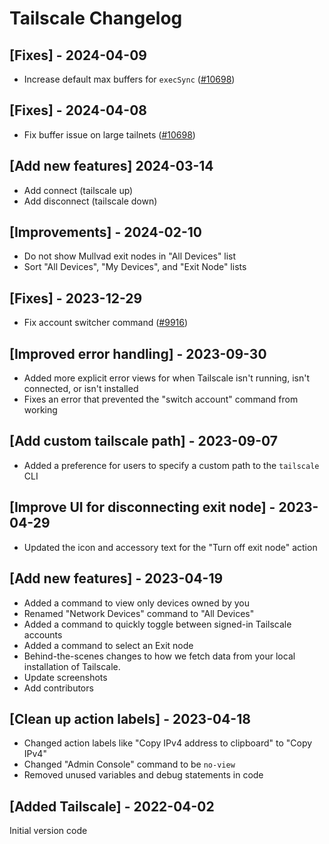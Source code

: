 # Tailscale Changelog

## [Fixes] - 2024-04-09

- Increase default max buffers for `execSync` ([#10698](https://github.com/raycast/extensions/issues/10698))

## [Fixes] - 2024-04-08

- Fix buffer issue on large tailnets ([#10698](https://github.com/raycast/extensions/issues/10698))

## [Add new features] 2024-03-14

- Add connect (tailscale up)
- Add disconnect (tailscale down)

## [Improvements] - 2024-02-10

- Do not show Mullvad exit nodes in "All Devices" list
- Sort "All Devices", "My Devices", and "Exit Node" lists

## [Fixes] - 2023-12-29

- Fix account switcher command ([#9916](https://github.com/raycast/extensions/issues/9916))

## [Improved error handling] - 2023-09-30

- Added more explicit error views for when Tailscale isn't running, isn't connected, or isn't installed
- Fixes an error that prevented the "switch account" command from working

## [Add custom tailscale path] - 2023-09-07

- Added a preference for users to specify a custom path to the `tailscale` CLI

## [Improve UI for disconnecting exit node] - 2023-04-29

- Updated the icon and accessory text for the "Turn off exit node" action

## [Add new features] - 2023-04-19

- Added a command to view only devices owned by you
- Renamed "Network Devices" command to "All Devices"
- Added a command to quickly toggle between signed-in Tailscale accounts
- Added a command to select an Exit node
- Behind-the-scenes changes to how we fetch data from your local installation of Tailscale.
- Update screenshots
- Add contributors

## [Clean up action labels] - 2023-04-18

- Changed action labels like "Copy IPv4 address to clipboard" to "Copy IPv4"
- Changed "Admin Console" command to be `no-view`
- Removed unused variables and debug statements in code

## [Added Tailscale] - 2022-04-02

Initial version code
